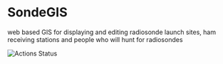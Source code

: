 # SondeGIS
web based GIS for displaying and editing radiosonde launch sites, ham receiving stations and people who will hunt for radiosondes

![Actions Status](https://github.com/sondehunt/SondeGIS/workflows/TestAndDeploy/badge.svg)
